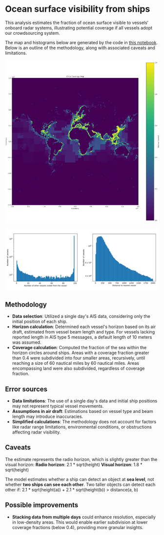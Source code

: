 # Ocean surface visibility from ships

This analysis estimates the fraction of ocean surface visible to vessels' onboard radar systems, illustrating potential coverage if all vessels adopt our crowdsourcing system.

The map and histograms below are generated by the code in [this notebook](CoverageMap.ipynb). Below is an outline of the methodology, along with associated caveats and limitations.

![Ocean visibility](horizon-coverage-2.png)

![Number of vessels seeing a vessel and distance to nearest other vessel](histograms.png)

## Methodology

* **Data selection**: Utilized a single day's AIS data, considering only the initial position of each ship.
* **Horizon calculation**: Determined each vessel's horizon based on its air draft, estimated from vessel beam length and type. For vessels lacking reported length in AIS type 5 messages, a default length of 10 meters was assumed.
* **Coverage calculation**: Computed the fraction of the sea within the horizon circles around ships. Areas with a coverage fraction greater than 0.4 were subdivided into four smaller areas, recursively, until reaching a size of 60 nautical miles by 60 nautical miles. Areas encompassing land were also subdivided, regardless of coverage fraction.

## Error sources

* **Data limitations**: The use of a single day's data and initial ship positions may not represent typical vessel movements.
* **Assumptions in air draft**: Estimations based on vessel type and beam length may introduce inaccuracies.
* **Simplified calculations**: The methodology does not account for factors like radar range limitations, environmental conditions, or obstructions affecting radar visibility.

## Caveats

The estimate represents the radio horizon, which is slightly greater than the visual horizon:
    **Radio horizon**: 2.1 * sqrt(height)
    **Visual horizon**: 1.8 * sqrt(height)

The model estimates whether a ship can detect an object at **sea level**, not whether **two ships can see each other**.
Two taller objects can detect each other if:
  2.1 * sqrt(height(a)) + 2.1 * sqrt(height(b)) > distance(a, b)

## Possible improvements

* **Stacking data from multiple days** could enhance resolution, especially in low-density areas. This would enable earlier subdivision at lower coverage fractions (below 0.4), providing more granular insights.
